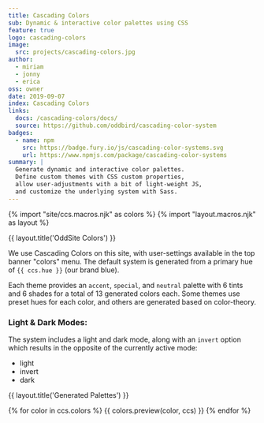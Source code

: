```yaml
---
title: Cascading Colors
sub: Dynamic & interactive color palettes using CSS
feature: true
logo: cascading-colors
image:
  src: projects/cascading-colors.jpg
author:
  - miriam
  - jonny
  - erica
oss: owner
date: 2019-09-07
index: Cascading Colors
links:
  docs: /cascading-colors/docs/
  source: https://github.com/oddbird/cascading-color-system
badges:
  - name: npm
    src: https://badge.fury.io/js/cascading-color-systems.svg
    url: https://www.npmjs.com/package/cascading-color-systems
summary: |
  Generate dynamic and interactive color palettes.
  Define custom themes with CSS custom properties,
  allow user-adjustments with a bit of light-weight JS,
  and customize the underlying system with Sass.
---
```

{% import "site/ccs.macros.njk" as colors %}
{% import "layout.macros.njk" as layout %}

{{ layout.title('OddSite Colors') }}

We use Cascading Colors on this site,
with user-settings available in the top banner
"colors" menu.
The default system is generated
from a primary hue of `{{ ccs.hue }}` (our brand blue).

Each theme provides an
`accent`, `special`, and `neutral` palette
with 6 tints and 6 shades
for a total of 13 generated colors each.
Some themes use preset hues for each color,
and others are generated based on color-theory.

### Light & Dark Modes:

The system includes a light and dark mode,
along with an `invert` option
which results in the opposite
of the currently active mode:

<ul data-ccs-show="modes">
  <li data-ccs-colors="light">light</li>
  <li data-ccs-colors="invert">invert</li>
  <li data-ccs-colors="dark">dark</li>
</ul>

{{ layout.title('Generated Palettes') }}

{% for color in ccs.colors %}
  {{ colors.preview(color, ccs) }}
{% endfor %}
